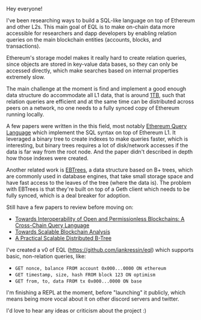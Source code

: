 Hey everyone!

I've been researching ways to build a SQL-like language on top of Ethereum and other L2s. This main goal of EQL is to make on-chain data more accessible for researchers and dapp developers by enabling relation queries on the main blockchain entities (accounts, blocks, and transactions).

Ethereum's storage model makes it really hard to create relation queries, since objects are stored in key-value data bases, so they can only be accessed directly, which make searches based on internal properties extremely slow.

The main challenge at the moment is find and implement a good enough data structure do accommodate all L1 data, that is around [1TB](https://ycharts.com/indicators/ethereum_chain_full_sync_data_size), such that relation queries are efficient and at the same time can be distributed across peers on a network, no one needs to a fully synced copy of Ethereum running locally.

A few papers were written in the this field, most notably [Ethereum Query Language](https://sci-hub.se/https://dl.acm.org/doi/abs/10.1145/3194113.3194114) which implement the SQL syntax on top of Ethereum L1. It leveraged a binary tree to create indexes to make queries faster, which is interesting, but binary trees requires a lot of disk/network accesses if the data is far way from the root node. And the paper didn't described in depth how those indexes were created.

Another related work is [EBTrees](https://sci-hub.se/https://dl.acm.org/doi/10.1145/3399871.3399892), a data structure based on B+ trees, which are commonly used in database engines, that take small storage space and have fast access to the leaves of the tree (where the data is). The problem with EBTrees is that they're built on top of a Geth client which needs to be fully synced, which is a deal breaker for adoption. 

Still have a few papers to review before moving on:
- [Towards Interoperability of Open and Permissionless Blockchains: A Cross-Chain Query Language](https://arxiv.org/pdf/2209.07224)
- [Towards Scalable Blockchain Analysis](https://sci-hub.se/https://ieeexplore.ieee.org/document/8823909)
- [A Practical Scalable Distributed B-Tree](https://sci-hub.se/https://dl.acm.org/doi/10.14778/1453856.1453922)

I've created a v0 of EQL (https://github.com/iankressin/eql) which supports basic, non-relation queries, like:
- `GET nonce, balance FROM account 0x000...0000 ON ethereum`
- `GET timestamp, size, hash FROM block 123 ON optimism`
- `GET from, to, data FROM tx 0x000...0000 ON base`

I'm finishing a REPL at the moment, before "launching" it publicly, which means being more vocal about it on other discord servers and twitter.

I'd love to hear any ideas or criticism about the project :) 